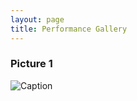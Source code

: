 ```yaml
---
layout: page
title: Performance Gallery
---
```


### Picture 1

![Caption](/img/dora/dora_portfolio/gallery/tammies6.jpg)
